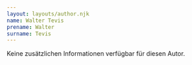```yaml
---
layout: layouts/author.njk
name: Walter Tevis
prename: Walter
surname: Tevis
---
```

Keine zusätzlichen Informationen verfügbar für diesen Autor.

